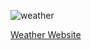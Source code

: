 ![weather](https://i.ibb.co/B21MntC/weather.png)

[Weather Website](https://eren-weather-application.herokuapp.com/)
